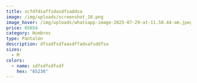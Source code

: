 ```yaml
---
title: scfdfdsaffsdasdfsaddsa
image: /img/uploads/screenshot_10.png
image_hover: /img/uploads/whatsapp-image-2025-07-29-at-11.50.44-am.jpeg
price: 65654
category: Hombres
type: Pantalón
description: dfsadfsdfaasdffadsafsddfsa
sizes:
  - M
colors:
  - name: sdfsdfsdfsdf
    hex: "65236"
---
```

